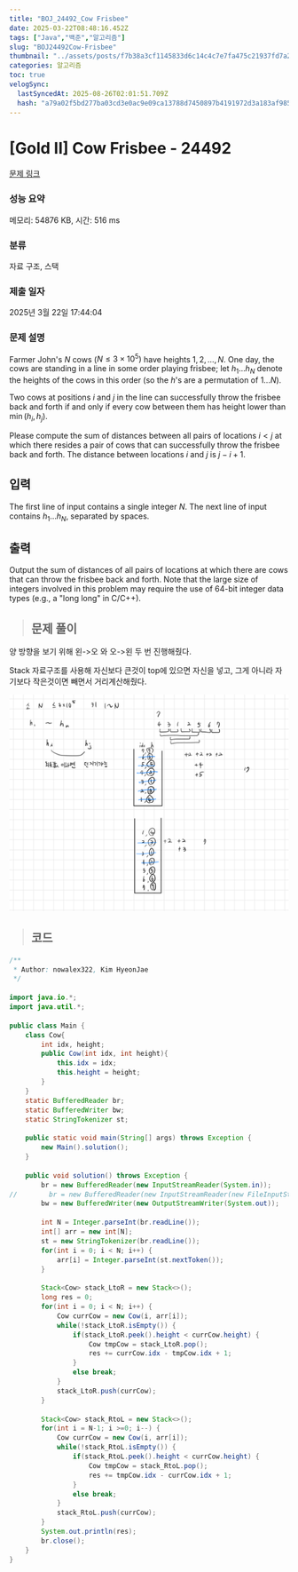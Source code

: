 ```yaml
---
title: "BOJ_24492_Cow Frisbee"
date: 2025-03-22T08:48:16.452Z
tags: ["Java","백준","알고리즘"]
slug: "BOJ24492Cow-Frisbee"
thumbnail: "../assets/posts/f7b38a3cf1145833d6c14c4c7e7fa475c21937fd7a2f0afede0010a920e91b22.png"
categories: 알고리즘
toc: true
velogSync:
  lastSyncedAt: 2025-08-26T02:01:51.709Z
  hash: "a79a02f5bd277ba03cd3e0ac9e09ca13788d7450897b4191972d3a183af98573"
---
```


# [Gold II] Cow Frisbee - 24492 

[문제 링크](https://www.acmicpc.net/problem/24492) 

### 성능 요약

메모리: 54876 KB, 시간: 516 ms

### 분류

자료 구조, 스택

### 제출 일자

2025년 3월 22일 17:44:04

### 문제 설명
Farmer John's $N$ cows ($N \leq 3 \times 10^5)$ have heights $1, 2, \ldots, N$. One day, the cows are standing in a line in some order playing frisbee; let $h_1 \ldots h_N$ denote the heights of the cows in this order (so the $h$'s are a permutation of $1 \ldots N$).

Two cows at positions $i$ and $j$ in the line can successfully throw the frisbee back and forth if and only if every cow between them has height lower than $\min(h_i, h_j)$.

Please compute the sum of distances between all pairs of locations $i<j$ at which there resides a pair of cows that can successfully throw the frisbee back and forth. The distance between locations $i$ and $j$ is $j-i+1$.

## 입력
The first line of input contains a single integer $N$. The next line of input contains $h_1 \ldots h_N$, separated by spaces.

## 출력
Output the sum of distances of all pairs of locations at which there are cows that can throw the frisbee back and forth. Note that the large size of integers involved in this problem may require the use of 64-bit integer data types (e.g., a "long long" in C/C++).

> ## 문제 풀이

양 방향을 보기 위해 왼->오 와 오->왼 두 번 진행해줬다. 

Stack 자료구조를 사용해 자신보다 큰것이 top에 있으면 자신을 넣고, 그게 아니라 자기보다 작은것이면 빼면서 거리계산해줬다. 

![](/assets/posts/f7b38a3cf1145833d6c14c4c7e7fa475c21937fd7a2f0afede0010a920e91b22.png)


> ## 코드

```java
/**
 * Author: nowalex322, Kim HyeonJae
 */

import java.io.*;
import java.util.*;

public class Main {
    class Cow{
        int idx, height;
        public Cow(int idx, int height){
            this.idx = idx;
            this.height = height;
        }
    }
    static BufferedReader br;
    static BufferedWriter bw;
    static StringTokenizer st;

    public static void main(String[] args) throws Exception {
        new Main().solution();
    }

    public void solution() throws Exception {
        br = new BufferedReader(new InputStreamReader(System.in));
//        br = new BufferedReader(new InputStreamReader(new FileInputStream("src/main/java/BOJ_24492_CowFrisbee/input.txt")));
        bw = new BufferedWriter(new OutputStreamWriter(System.out));

        int N = Integer.parseInt(br.readLine());
        int[] arr = new int[N];
        st = new StringTokenizer(br.readLine());
        for(int i = 0; i < N; i++) {
            arr[i] = Integer.parseInt(st.nextToken());
        }

        Stack<Cow> stack_LtoR = new Stack<>();
        long res = 0;
        for(int i = 0; i < N; i++) {
            Cow currCow = new Cow(i, arr[i]);
            while(!stack_LtoR.isEmpty()) {
                if(stack_LtoR.peek().height < currCow.height) {
                    Cow tmpCow = stack_LtoR.pop();
                    res += currCow.idx - tmpCow.idx + 1;
                }
                else break;
            }
            stack_LtoR.push(currCow);
        }

        Stack<Cow> stack_RtoL = new Stack<>();
        for(int i = N-1; i >=0; i--) {
            Cow currCow = new Cow(i, arr[i]);
            while(!stack_RtoL.isEmpty()) {
                if(stack_RtoL.peek().height < currCow.height) {
                    Cow tmpCow = stack_RtoL.pop();
                    res += tmpCow.idx - currCow.idx + 1;
                }
                else break;
            }
            stack_RtoL.push(currCow);
        }
        System.out.println(res);
        br.close();
    }
}
```